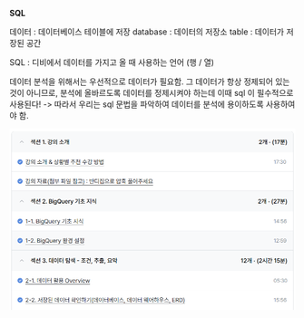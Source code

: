 **SQL**

데이터 : 데이터베이스 테이블에 저장 
database : 데이터의 저장소 
table : 데이터가 저장된 공간

SQL : 디비에서 데이터를 가지고 올 때 사용하는 언어 (행 / 열)

데이터 분석을 위해서는 우선적으로 데이터가 필요함.
그 데이터가 항상 정제되어 있는 것이 아니므로, 분석에 올바르도록 데이터를 정제시켜야 하는데 이때 sql 이 필수적으로 사용된다!
-> 따라서 우리는 sql 문법을 파악하여 데이터를 분석에 용이하도록 사용하여야 함.

![수강사진](/다트비/스크린샷%202025-03-18%20211802.png)